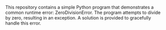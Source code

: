 This repository contains a simple Python program that demonstrates a common runtime error: ZeroDivisionError.  The program attempts to divide by zero, resulting in an exception. A solution is provided to gracefully handle this error.